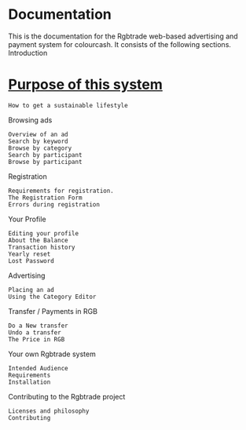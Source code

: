 # Documentation

This is the documentation for the Rgbtrade web-based advertising and payment system for colourcash. It consists of the following sections.
Introduction

# [Purpose of this system](purpose.md)
    How to get a sustainable lifestyle

Browsing ads

    Overview of an ad
    Search by keyword
    Browse by category
    Search by participant
    Browse by participant

Registration

    Requirements for registration.
    The Registration Form
    Errors during registration

Your Profile

    Editing your profile
    About the Balance
    Transaction history
    Yearly reset
    Lost Password

Advertising

    Placing an ad
    Using the Category Editor

Transfer / Payments in RGB

    Do a New transfer
    Undo a transfer
    The Price in RGB

Your own Rgbtrade system

    Intended Audience
    Requirements
    Installation

Contributing to the Rgbtrade project

    Licenses and philosophy
    Contributing


